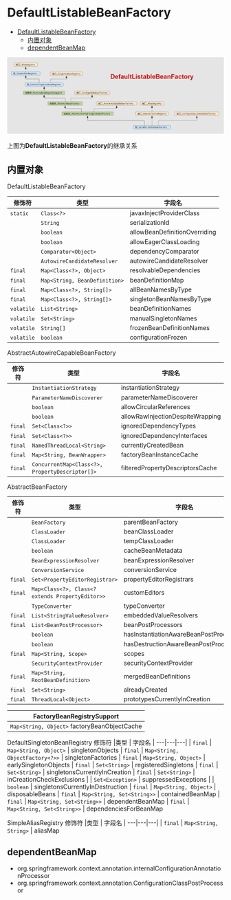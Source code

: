 # DefaultListableBeanFactory

<!-- TOC -->

- [DefaultListableBeanFactory](#defaultlistablebeanfactory)
  - [内置对象](#内置对象)
  - [dependentBeanMap](#dependentbeanmap)

<!-- /TOC -->

![ae](../img/DefaultListableBeanFactory.png)

上图为**DefaultListableBeanFactory**的继承关系

## 内置对象

DefaultListableBeanFactory

修饰符 | 类型  | 字段名
---|---| --
| `static` |  `Class<?>` | javaxInjectProviderClass
|  | `String` | serializationId
|  | `boolean` | allowBeanDefinitionOverriding
|  | `boolean` | allowEagerClassLoading
|  | `Comparator<Object>` | dependencyComparator
|  | `AutowireCandidateResolver` | autowireCandidateResolver
| `final` |  `Map<Class<?>, Object>` | resolvableDependencies
| `final` |  `Map<String, BeanDefinition>` | beanDefinitionMap
| `final` |  `Map<Class<?>, String[]>` | allBeanNamesByType
| `final` |  `Map<Class<?>, String[]>` | singletonBeanNamesByType
| `volatile` |  `List<String>` | beanDefinitionNames
| `volatile` |  `Set<String>` | manualSingletonNames
| `volatile` |  `String[]` | frozenBeanDefinitionNames
| `volatile` |  `boolean` | configurationFrozen

AbstractAutowireCapableBeanFactory

修饰符 | 类型  | 字段名
---|---| ---
| | `InstantiationStrategy` |  instantiationStrategy
| | `ParameterNameDiscoverer` |  parameterNameDiscoverer
| | `boolean` |  allowCircularReferences
| | `boolean` |  allowRawInjectionDespiteWrapping
| `final` |  `Set<Class<?>>` |  ignoredDependencyTypes
| `final` |  `Set<Class<?>>` |  ignoredDependencyInterfaces
| `final` |  `NamedThreadLocal<String>` |  currentlyCreatedBean
| `final` |  `Map<String, BeanWrapper>` |  factoryBeanInstanceCache
| `final` |  `ConcurrentMap<Class<?>, PropertyDescriptor[]>`  | filteredPropertyDescriptorsCache


AbstractBeanFactory

修饰符 |类型 | 字段名  |
---|---|---|
|  | `BeanFactory` |  parentBeanFactory
|  | `ClassLoader` |  beanClassLoader
|  | `ClassLoader` |  tempClassLoader
|  | `boolean` |  cacheBeanMetadata
|  | `BeanExpressionResolver` |  beanExpressionResolver
|  | `ConversionService` |  conversionService
| `final` |  `Set<PropertyEditorRegistrar>` |  propertyEditorRegistrars
| `final` |  `Map<Class<?>, Class<? extends PropertyEditor>>` |  customEditors
|  | `TypeConverter` |  typeConverter
| `final` |  `List<StringValueResolver>` |  embeddedValueResolvers
| `final` |  `List<BeanPostProcessor>` |  beanPostProcessors
|  | `boolean` |  hasInstantiationAwareBeanPostProcessors
|  | `boolean` |  hasDestructionAwareBeanPostProcessors
| `final` |  `Map<String, Scope>` |  scopes
|  | `SecurityContextProvider` |  securityContextProvider
| `final` |  `Map<String, RootBeanDefinition>` |  mergedBeanDefinitions
| `final` |  `Set<String>` |  alreadyCreated
| `final` |  `ThreadLocal<Object>` |  prototypesCurrentlyInCreation

| FactoryBeanRegistrySupport  |
|---|
| `Map<String, Object>` factoryBeanObjectCache


DefaultSingletonBeanRegistry
修饰符 |类型 | 字段名  |
---|---|---|
| `final` | `Map<String, Object>` |  singletonObjects
| `final` | `Map<String, ObjectFactory<?>>` |  singletonFactories
| `final` | `Map<String, Object>` |  earlySingletonObjects
| `final` | `Set<String>` |  registeredSingletons
| `final` | `Set<String>` |  singletonsCurrentlyInCreation
| `final` | `Set<String>` |  inCreationCheckExclusions
|  | `Set<Exception>` |  suppressedExceptions
|  | `boolean` |  singletonsCurrentlyInDestruction
| `final` | `Map<String, Object>` |  disposableBeans
| `final` | `Map<String, Set<String>>` |  containedBeanMap
| `final` | `Map<String, Set<String>>` |  dependentBeanMap
| `final` | `Map<String, Set<String>>` |  dependenciesForBeanMap

SimpleAliasRegistry
修饰符 |类型 | 字段名  |
---|---|---|
| `final` |  `Map<String, String>` | aliasMap




## dependentBeanMap

- org.springframework.context.annotation.internalConfigurationAnnotationProcessor
- org.springframework.context.annotation.ConfigurationClassPostProcessor